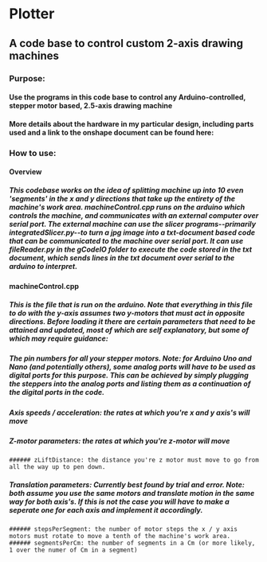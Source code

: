 # Plotter
## A code base to control custom 2-axis drawing machines

### Purpose:
#### Use the programs in this code base to control any Arduino-controlled, stepper motor based, 2.5-axis drawing machine
#### More details about the hardware in my particular design, including parts used and a link to the onshape document can be found here: 

### How to use:

#### Overview
##### This codebase works on the idea of splitting machine up into 10 even 'segments' in the x and y directions that take up the entirety of the machine's work area. machineControl.cpp runs on the arduino which controls the machine, and communicates with an external computer over serial port. The external machine can use the slicer programs--primarily integratedSlicer.py--to turn a jpg image into a txt-document based code that can be communicated to the machine over serial port. It can use fileReader.py in the gCodeIO folder to execute the code stored in the txt document, which sends lines in the txt document over serial to the arduino to interpret.

#### machineControl.cpp
##### This is the file that is run on the arduino. Note that everything in this file to do with the y-axis assumes two y-motors that must act in opposite directions. Before loading it there are certain parameters that need to be attained and updated, most of which are self explanatory, but some of which may require guidance:
  ##### The pin numbers for all your stepper motors. Note: for Arduino Uno and Nano (and potentially others), some analog ports will have to be used as digital ports for this purpose. This can be achieved by simply plugging the steppers into the analog ports and listing them as a continuation of the digital ports in the code.
  ##### Axis speeds / acceleration: the rates at which you're x and y axis's will move
  ##### Z-motor parameters: the rates at which you're z-motor will move
    ###### zLiftDistance: the distance you're z motor must move to go from all the way up to pen down.
  ##### Translation parameters: Currently best found by trial and error. Note: both assume you use the same motors and translate motion in the same way for both axis's. If this is not the case you will have to make a seperate one for each axis and implement it accordingly.
    ###### stepsPerSegment: the number of motor steps the x / y axis motors must rotate to move a tenth of the machine's work area.
    ###### segmentsPerCm: the number of segments in a Cm (or more likely, 1 over the numer of Cm in a segment)



